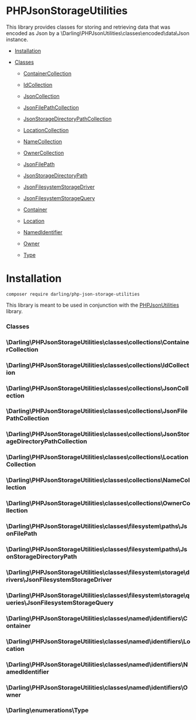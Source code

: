 # PHPJsonStorageUtilities

This library provides classes for storing and
retrieving data that was encoded as Json by a
\Darling\PHPJsonUtilities\classes\encoded\data\Json
instance.

- [Installation](#installation)

- [Classes](#classes)

  - [ContainerCollection](#darlingphpjsonstorageutilitiesclassescollectionscontainercollection)

  - [IdCollection](#darlingphpjsonstorageutilitiesclassescollectionsidcollection)

  - [JsonCollection](#darlingphpjsonstorageutilitiesclassescollectionsjsoncollection)

  - [JsonFilePathCollection](#darlingphpjsonstorageutilitiesclassescollectionsjsonfilepathcollection)

  - [JsonStorageDirectoryPathCollection](#darlingphpjsonstorageutilitiesclassescollectionsjsonstoragedirectorypathcollection)

  - [LocationCollection](#darlingphpjsonstorageutilitiesclassescollectionslocationcollection)

  - [NameCollection](#darlingphpjsonstorageutilitiesclassescollectionsnamecollection)

  - [OwnerCollection](#darlingphpjsonstorageutilitiesclassescollectionsownercollection)

  - [JsonFilePath](#darlingphpjsonstorageutilitiesclassesfilesystempathsjsonfilepath)

  - [JsonStorageDirectoryPath](#darlingphpjsonstorageutilitiesclassesfilesystempathsjsonstoragedirectorypath)

  - [JsonFilesystemStorageDriver](#darlingphpjsonstorageutilitiesclassesfilesystemstoragedriversjsonfilesystemstoragedriver)

  - [JsonFilesystemStorageQuery](#darlingphpjsonstorageutilitiesclassesfilesystemstoragequeriesjsonfilesystemstoragequery)

  - [Container](#darlingphpjsonstorageutilitiesclassesnamedidentifierscontainer)

  - [Location](#darlingphpjsonstorageutilitiesclassesnamedidentifierslocation)

  - [NamedIdentifier](#darlingphpjsonstorageutilitiesclassesnamedidentifiersnamedidentifier)

  - [Owner](#darlingphpjsonstorageutilitiesclassesnamedidentifiersowner)

  - [Type](#darlingenumerationstype)


# Installation

```
composer require darling/php-json-storage-utilities
```
This library is meant to be used in conjunction with the
[PHPJsonUtilities](https://github.com/sevidmusic/PHPJsonUtilities)
library.

### Classes

### \Darling\PHPJsonStorageUtilities\classes\collections\ContainerCollection
### \Darling\PHPJsonStorageUtilities\classes\collections\IdCollection
### \Darling\PHPJsonStorageUtilities\classes\collections\JsonCollection
### \Darling\PHPJsonStorageUtilities\classes\collections\JsonFilePathCollection
### \Darling\PHPJsonStorageUtilities\classes\collections\JsonStorageDirectoryPathCollection
### \Darling\PHPJsonStorageUtilities\classes\collections\LocationCollection
### \Darling\PHPJsonStorageUtilities\classes\collections\NameCollection
### \Darling\PHPJsonStorageUtilities\classes\collections\OwnerCollection
### \Darling\PHPJsonStorageUtilities\classes\filesystem\paths\JsonFilePath
### \Darling\PHPJsonStorageUtilities\classes\filesystem\paths\JsonStorageDirectoryPath
### \Darling\PHPJsonStorageUtilities\classes\filesystem\storage\drivers\JsonFilesystemStorageDriver
### \Darling\PHPJsonStorageUtilities\classes\filesystem\storage\queries\JsonFilesystemStorageQuery
### \Darling\PHPJsonStorageUtilities\classes\named\identifiers\Container
### \Darling\PHPJsonStorageUtilities\classes\named\identifiers\Location
### \Darling\PHPJsonStorageUtilities\classes\named\identifiers\NamedIdentifier
### \Darling\PHPJsonStorageUtilities\classes\named\identifiers\Owner
### \Darling\enumerations\Type

